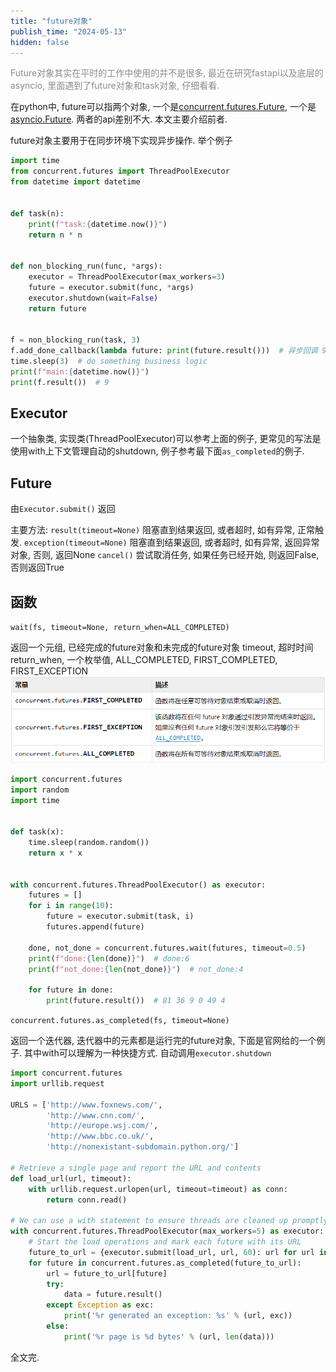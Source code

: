 ```yaml
---
title: "future对象"
publish_time: "2024-05-13"
hidden: false
---
```

<p style="color: rgba(127, 127, 127, 0.9);">Future对象其实在平时的工作中使用的并不是很多, 最近在研究fastapi以及底层的asyncio, 里面遇到了future对象和task对象, 仔细看看.<p>

在python中, future可以指两个对象, 一个是[concurrent.futures.Future](https://docs.python.org/zh-cn/3/library/concurrent.futures.html), 一个是[asyncio.Future](https://docs.python.org/zh-cn/3/library/asyncio-future.html#asyncio.Future). 两者的api差别不大. 本文主要介绍前者.

future对象主要用于在同步环境下实现异步操作. 举个例子

```python
import time
from concurrent.futures import ThreadPoolExecutor
from datetime import datetime


def task(n):
    print(f"task:{datetime.now()}")
    return n * n


def non_blocking_run(func, *args):
    executor = ThreadPoolExecutor(max_workers=3)
    future = executor.submit(func, *args)
    executor.shutdown(wait=False)
    return future


f = non_blocking_run(task, 3)
f.add_done_callback(lambda future: print(future.result()))  # 异步回调 9
time.sleep(3)  # do something business logic
print(f"main:{datetime.now()}")
print(f.result())  # 9

```

## Executor

一个抽象类, 实现类(ThreadPoolExecutor)可以参考上面的例子, 更常见的写法是使用with上下文管理自动的shutdown, 例子参考最下面`as_completed`的例子.

## Future

由`Executor.submit()` 返回

主要方法:
`result(timeout=None)` 阻塞直到结果返回, 或者超时, 如有异常, 正常触发.
`exception(timeout=None)` 阻塞直到结果返回, 或者超时, 如有异常, 返回异常对象, 否则, 返回None
`cancel()` 尝试取消任务, 如果任务已经开始, 则返回False, 否则返回True

## 函数

`wait(fs, timeout=None, return_when=ALL_COMPLETED)`

返回一个元组, 已经完成的future对象和未完成的future对象
timeout, 超时时间
return_when, 一个枚举值, ALL_COMPLETED, FIRST_COMPLETED, FIRST_EXCEPTION
![alt text](./index/attachments/image.png)

```python
import concurrent.futures
import random
import time


def task(x):
    time.sleep(random.random())
    return x * x


with concurrent.futures.ThreadPoolExecutor() as executor:
    futures = []
    for i in range(10):
        future = executor.submit(task, i)
        futures.append(future)

    done, not_done = concurrent.futures.wait(futures, timeout=0.5)
    print(f"done:{len(done)}")  # done:6
    print(f"not_done:{len(not_done)}")  # not_done:4

    for future in done:
        print(future.result())  # 81 36 9 0 49 4

```

`concurrent.futures.as_completed(fs, timeout=None)`

返回一个迭代器, 迭代器中的元素都是运行完的future对象, 下面是官网给的一个例子.
其中with可以理解为一种快捷方式. 自动调用`executor.shutdown`

```python
import concurrent.futures
import urllib.request

URLS = ['http://www.foxnews.com/',
        'http://www.cnn.com/',
        'http://europe.wsj.com/',
        'http://www.bbc.co.uk/',
        'http://nonexistant-subdomain.python.org/']

# Retrieve a single page and report the URL and contents
def load_url(url, timeout):
    with urllib.request.urlopen(url, timeout=timeout) as conn:
        return conn.read()

# We can use a with statement to ensure threads are cleaned up promptly
with concurrent.futures.ThreadPoolExecutor(max_workers=5) as executor:
    # Start the load operations and mark each future with its URL
    future_to_url = {executor.submit(load_url, url, 60): url for url in URLS}
    for future in concurrent.futures.as_completed(future_to_url):
        url = future_to_url[future]
        try:
            data = future.result()
        except Exception as exc:
            print('%r generated an exception: %s' % (url, exc))
        else:
            print('%r page is %d bytes' % (url, len(data)))
```

全文完.
